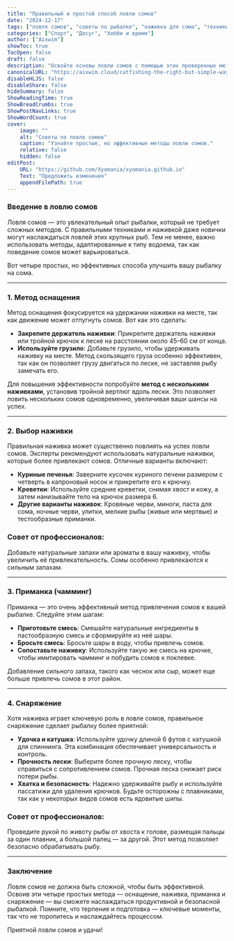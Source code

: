 ```yaml
---
title: "Правильный и простой способ ловли сомов"
date: "2024-12-17"
tags: ["ловля сомов", "советы по рыбалке", "наживка для сома", "техники ловли сомов"]
categories: ["Спорт", "Досуг", "Хобби и время"]
author: ["Aixwim"]
showToc: true
TocOpen: false
draft: false
description: "Освойте основы ловли сомов с помощью этих проверенных методов. Узнайте простые техники, советы по насадкам и меры безопасности для успешной рыбалки."
canonicalURL: "https://aixwim.cloud/catfishing-the-right-but-simple-way"
disableHLJS: false
disableShare: false
hideSummary: false
ShowReadingTime: true
ShowBreadCrumbs: true
ShowPostNavLinks: true
ShowWordCount: true
cover:
    image: ""
    alt: "Советы по ловле сомов"
    caption: "Узнайте простые, но эффективные методы ловли сомов."
    relative: false
    hidden: false
editPost:
    URL: "https://github.com/Xyomania/xyomania.github.io"
    Text: "Предложить изменения"
    appendFilePath: true
---
```


### Введение в ловлю сомов

Ловля сомов — это увлекательный опыт рыбалки, который не требует сложных методов. С правильными техниками и наживкой даже новички могут наслаждаться ловлей этих крупных рыб. Тем не менее, важно использовать методы, адаптированные к типу водоема, так как поведение сомов может варьироваться.

Вот четыре простых, но эффективных способа улучшить вашу рыбалку на сома.

---

### 1. Метод оснащения

Метод оснащения фокусируется на удержании наживки на месте, так как движение может отпугнуть сомов. Вот как это сделать:

- **Закрепите держатель наживки**: Прикрепите держатель наживки или тройной крючок к леске на расстоянии около 45–60 см от конца.
- **Используйте грузило**: Добавьте грузило, чтобы удерживать наживку на месте. Метод скользящего груза особенно эффективен, так как он позволяет грузу двигаться по леске, не заставляя рыбу замечать его.

Для повышения эффективности попробуйте **метод с несколькими наживками**, установив тройной вертлюг вдоль лески. Это позволяет ловить нескольких сомов одновременно, увеличивая ваши шансы на успех.

---

### 2. Выбор наживки

Правильная наживка может существенно повлиять на успех ловли сомов. Эксперты рекомендуют использовать натуральные наживки, которые более привлекают сомов. Отличные варианты включают:

- **Куриные печенья**: Заверните кусочек куриного печени размером с четверть в капроновый носок и прикрепите его к крючку.
- **Креветки**: Используйте средние креветки, снимая хвост и кожу, а затем нанизывайте тело на крючок размера 6.
- **Другие варианты наживок**: Кровяные черви, миноги, паста для сома, ночные черви, улитки, мелкие рыбы (живые или мертвые) и тестообразные приманки.

### Совет от профессионалов:
Добавьте натуральные запахи или ароматы в вашу наживку, чтобы увеличить её привлекательность. Сомы особенно привлекаются к сильным запахам.

---

### 3. Приманка (чамминг)

Приманка — это очень эффективный метод привлечения сомов к вашей рыбалке. Следуйте этим шагам:

- **Приготовьте смесь**: Смешайте натуральные ингредиенты в пастообразную смесь и сформируйте из неё шары.
- **Бросьте смесь**: Бросьте шары в воду, чтобы привлечь сомов.
- **Сопоставьте наживку**: Используйте такую же смесь на крючке, чтобы имитировать чамминг и побудить сомов к поклевке.

Добавление сильного запаха, такого как чеснок или сыр, может еще больше привлечь сомов в этот район.

---

### 4. Снаряжение

Хотя наживка играет ключевую роль в ловле сомов, правильное снаряжение сделает рыбалку более приятной:

- **Удочка и катушка**: Используйте удочку длиной 6 футов с катушкой для спиннинга. Эта комбинация обеспечивает универсальность и контроль.
- **Прочность лески**: Выберите более прочную леску, чтобы справиться с сопротивлением сомов. Прочная леска снижает риск потери рыбы.
- **Хватка и безопасность**: Надежно удерживайте рыбу и используйте пассатижи для удаления крючков. Будьте осторожны с плавниками, так как у некоторых видов сомов есть ядовитые шипы.

### Совет от профессионалов:
Проведите рукой по животу рыбы от хвоста к голове, размещая пальцы за один плавник, а большой палец — за другой. Этот метод позволяет безопасно обрабатывать рыбу.

---

### Заключение

Ловля сомов не должна быть сложной, чтобы быть эффективной. Освоив эти четыре простых метода — оснащение, наживка, приманка и снаряжение — вы сможете наслаждаться продуктивной и безопасной рыбалкой. Помните, что терпение и подготовка — ключевые моменты, так что не торопитесь и наслаждайтесь процессом.

Приятной ловли сомов и удачи!
